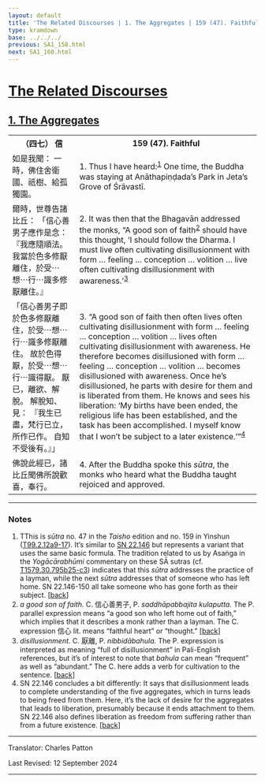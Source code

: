 ```yaml
---
layout: default
title: 'The Related Discourses | 1. The Aggregates | 159 (47). Faithful'
type: kramdown
base: ../../../
previous: SA1_158.html
next: SA1_160.html
---
```


<h1><a href='../index.html'>The Related Discourses</a></h1>
<h2><a href='index.html'>1. The Aggregates</a></h2>

<table class="trans">
  <th class='ch'>（四七） 信</th>
  <th class='en'>159 (47). Faithful</th>
  <tr>
    <td class="ch" title='t99.2.12a9'>如是我聞： 一時，佛住舍衛國、祇樹、給孤獨園。</td>
    <td id='p1'>1. Thus I have heard:<sup id="ref1"><a href="#n1">1</a></sup> One time, the Buddha was staying at Anāthapiṇḍada’s Park in Jeta’s Grove of Śrāvastī.</td>
  </tr>
  <tr>
    <td class="ch" title='t99.2.12a10'>爾時，世尊告諸比丘： 「信心善男子應作是念： 『我應隨順法。 我當於色多修厭離住，於受⋯想⋯行⋯識多修厭離住。』</td>
    <td id='p2'>2. It was then that the Bhagavān addressed the monks, “A good son of faith<sup id="ref2"><a href="#n2">2</a></sup> should have this thought, ‘I should follow the Dharma. I must live often cultivating disillusionment with form … feeling … conception … volition … live often cultivating disillusionment with awareness.’<sup id="ref3"><a href="#n3">3</a></sup></td>
  </tr>
  <tr>
    <td class="ch" title='t99.2.12a12'>「信心善男子即於色多修厭離住，於受⋯想⋯行⋯識多修厭離住。 故於色得厭，於受⋯想⋯行⋯識得厭。 厭已，離欲、解脫。 解脫知、見： 『我生已盡，梵行已立，所作已作。 自知不受後有。』」</td>
    <td id='p3'>3. “A good son of faith then often lives often cultivating disillusionment with form … feeling … conception … volition … lives often cultivating disillusionment with awareness. He therefore becomes disillusioned with form … feeling … conception … volition … becomes disillusioned with awareness. Once he’s disillusioned, he parts with desire for them and is liberated from  them. He knows and sees his liberation: ‘My births have been ended, the religious life has been established, and the task has been accomplished. I myself know that I won’t be subject to a later existence.’”<sup id="ref4"><a href="#n4">4</a></sup></td>
  </tr>
  <tr>
    <td class="ch" title='t99.2.12a16'>佛說此經已，諸比丘聞佛所說歡喜，奉行。</td>
    <td id='p4'>4. After the Buddha spoke this <em>sūtra</em>, the monks who heard what the Buddha taught rejoiced and approved.</td>
  </tr>
</table>

<hr/>

<h3 id="notes">Notes</h3>

<ol>
<li id="n1">TThis is <em>sūtra</em> no. 47 in the <cite>Taisho</cite> edition and no. 159 in Yinshun (<a href="https://cbetaonline.dila.edu.tw/zh/T02n0099_p0012a09" target="_blank">T99.2.12a9-17</a>). It’s similar to <a href="https://suttacentral.net/sn22.146" target="_blank">SN 22.146</a> but represents a variant that uses the same basic formula. The tradition related to us by Asaṅga in the <cite>Yogācārabhūmi</cite> commentary on these SĀ sutras (cf. <a href="https://cbetaonline.dila.edu.tw/zh/T30n1579_p0795b25" target="_blank">T1579.30.795b25-c3</a>) indicates that this <em>sūtra</em> addresses the practice of a layman, while the next <em>sūtra</em> addresses that of someone who has left home. SN 22.146-150 all take someone who has gone forth as their subject. [<a href="#ref1">back</a>]</li>
<li id="n2"><em>a good son of faith.</em> C. 信心善男子, P. <em>saddhāpabbajita kulaputta.</em> The P. parallel expression means “a good son who left home out of faith,” which implies that it describes a monk rather than a layman. The C. expression 信心 lit. means “faithful heart” or “thought.” [<a href="#ref2">back</a>]</li>
<li id="n3"><em>disillusionment.</em> C. 厭離, P. <em>nibbidābahula.</em> The P. expression is interpreted as meaning “full of disillusionment” in Pali-English references, but it’s of interest to note that <em>bahula</em> can mean “frequent” as well as “abundant.” The C. here adds a verb for cultivation to the sentence. [<a href="#ref3">back</a>]</li>
<li id="n4">SN 22.146 concludes a bit differently: It says that disillusionment leads to complete understanding of the five aggregates, which in turns leads to being freed from them. Here, it’s the lack of desire for the aggregates that leads to liberation, presumably because it ends attachment to them. SN 22.146 also defines liberation as freedom from suffering rather than from a future existence. [<a href="#ref4">back</a>]</li>
</ol>
<hr/>

<p class="translator">Translator: Charles Patton</p>
<p class='revised'>Last Revised: 12 September 2024</p>

<hr/>